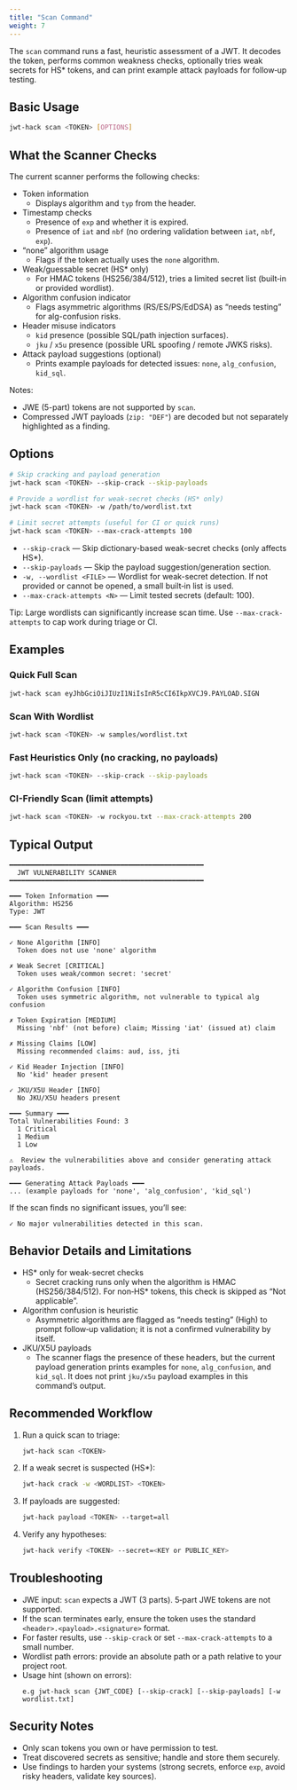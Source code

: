 ```yaml
---
title: "Scan Command"
weight: 7
---
```


The `scan` command runs a fast, heuristic assessment of a JWT. It decodes the token, performs common weakness checks, optionally tries weak secrets for HS* tokens, and can print example attack payloads for follow‑up testing.

## Basic Usage

```bash
jwt-hack scan <TOKEN> [OPTIONS]
```

## What the Scanner Checks

The current scanner performs the following checks:

- Token information
  - Displays algorithm and `typ` from the header.
- Timestamp checks
  - Presence of `exp` and whether it is expired.
  - Presence of `iat` and `nbf` (no ordering validation between `iat`, `nbf`, `exp`).
- “none” algorithm usage
  - Flags if the token actually uses the `none` algorithm.
- Weak/guessable secret (HS* only)
  - For HMAC tokens (HS256/384/512), tries a limited secret list (built‑in or provided wordlist).
- Algorithm confusion indicator
  - Flags asymmetric algorithms (RS/ES/PS/EdDSA) as “needs testing” for alg-confusion risks.
- Header misuse indicators
  - `kid` presence (possible SQL/path injection surfaces).
  - `jku` / `x5u` presence (possible URL spoofing / remote JWKS risks).
- Attack payload suggestions (optional)
  - Prints example payloads for detected issues: `none`, `alg_confusion`, `kid_sql`.

Notes:
- JWE (5-part) tokens are not supported by `scan`.
- Compressed JWT payloads (`zip: "DEF"`) are decoded but not separately highlighted as a finding.

## Options

```bash
# Skip cracking and payload generation
jwt-hack scan <TOKEN> --skip-crack --skip-payloads

# Provide a wordlist for weak-secret checks (HS* only)
jwt-hack scan <TOKEN> -w /path/to/wordlist.txt

# Limit secret attempts (useful for CI or quick runs)
jwt-hack scan <TOKEN> --max-crack-attempts 100
```

- `--skip-crack` — Skip dictionary-based weak-secret checks (only affects HS*).
- `--skip-payloads` — Skip the payload suggestion/generation section.
- `-w, --wordlist <FILE>` — Wordlist for weak-secret detection. If not provided or cannot be opened, a small built‑in list is used.
- `--max-crack-attempts <N>` — Limit tested secrets (default: 100).

Tip: Large wordlists can significantly increase scan time. Use `--max-crack-attempts` to cap work during triage or CI.

## Examples

### Quick Full Scan
```bash
jwt-hack scan eyJhbGciOiJIUzI1NiIsInR5cCI6IkpXVCJ9.PAYLOAD.SIGN
```

### Scan With Wordlist
```bash
jwt-hack scan <TOKEN> -w samples/wordlist.txt
```

### Fast Heuristics Only (no cracking, no payloads)
```bash
jwt-hack scan <TOKEN> --skip-crack --skip-payloads
```

### CI-Friendly Scan (limit attempts)
```bash
jwt-hack scan <TOKEN> -w rockyou.txt --max-crack-attempts 200
```

## Typical Output

```text
━━━━━━━━━━━━━━━━━━━━━━━━━━━━━━━━━━━━━━━━━━━━━━━━━
  JWT VULNERABILITY SCANNER
━━━━━━━━━━━━━━━━━━━━━━━━━━━━━━━━━━━━━━━━━━━━━━━━━

━━━ Token Information ━━━
Algorithm: HS256
Type: JWT

━━━ Scan Results ━━━

✓ None Algorithm [INFO]
  Token does not use 'none' algorithm

✗ Weak Secret [CRITICAL]
  Token uses weak/common secret: 'secret'

✓ Algorithm Confusion [INFO]
  Token uses symmetric algorithm, not vulnerable to typical alg confusion

✗ Token Expiration [MEDIUM]
  Missing 'nbf' (not before) claim; Missing 'iat' (issued at) claim

✗ Missing Claims [LOW]
  Missing recommended claims: aud, iss, jti

✓ Kid Header Injection [INFO]
  No 'kid' header present

✓ JKU/X5U Header [INFO]
  No JKU/X5U headers present

━━━ Summary ━━━
Total Vulnerabilities Found: 3
  1 Critical
  1 Medium
  1 Low

⚠️  Review the vulnerabilities above and consider generating attack payloads.

━━━ Generating Attack Payloads ━━━
... (example payloads for 'none', 'alg_confusion', 'kid_sql')
```

If the scan finds no significant issues, you’ll see:
```
✓ No major vulnerabilities detected in this scan.
```

## Behavior Details and Limitations

- HS* only for weak-secret checks
  - Secret cracking runs only when the algorithm is HMAC (HS256/384/512). For non‑HS* tokens, this check is skipped as “Not applicable”.
- Algorithm confusion is heuristic
  - Asymmetric algorithms are flagged as “needs testing” (High) to prompt follow‑up validation; it is not a confirmed vulnerability by itself.
- JKU/X5U payloads
  - The scanner flags the presence of these headers, but the current payload generation prints examples for `none`, `alg_confusion`, and `kid_sql`. It does not print `jku/x5u` payload examples in this command’s output.

## Recommended Workflow

1. Run a quick scan to triage:
   ```bash
   jwt-hack scan <TOKEN>
   ```
2. If a weak secret is suspected (HS*):
   ```bash
   jwt-hack crack -w <WORDLIST> <TOKEN>
   ```
3. If payloads are suggested:
   ```bash
   jwt-hack payload <TOKEN> --target=all
   ```
4. Verify any hypotheses:
   ```bash
   jwt-hack verify <TOKEN> --secret=<KEY or PUBLIC_KEY>
   ```

## Troubleshooting

- JWE input: `scan` expects a JWT (3 parts). 5‑part JWE tokens are not supported.
- If the scan terminates early, ensure the token uses the standard `<header>.<payload>.<signature>` format.
- For faster results, use `--skip-crack` or set `--max-crack-attempts` to a small number.
- Wordlist path errors: provide an absolute path or a path relative to your project root.
- Usage hint (shown on errors):
  ```
  e.g jwt-hack scan {JWT_CODE} [--skip-crack] [--skip-payloads] [-w wordlist.txt]
  ```

## Security Notes

- Only scan tokens you own or have permission to test.
- Treat discovered secrets as sensitive; handle and store them securely.
- Use findings to harden your systems (strong secrets, enforce `exp`, avoid risky headers, validate key sources).

